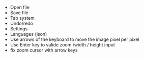 - Open file
- Save file
- Tab system
- Undo/redo
- Settings
- Languages (json)
- Use arrows of the keyboard to move the image pixel per pixel
- Use Enter key to valide zoom /width / height input
- fix zoom cursor with arrow keys
